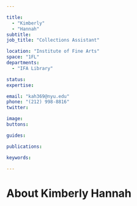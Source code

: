 ```yaml
---

title:
  - "Kimberly"
  - "Hannah"
subtitle: 
job_title: "Collections Assistant"

location: "Institute of Fine Arts"
space: "1FL"
departments:
  - "IFA Library"

status: 
expertise:

email: "kah369@nyu.edu"
phone: "(212) 998-8816"
twitter: 

image: 
buttons:

guides:

publications:

keywords:

---
```


# About Kimberly Hannah


